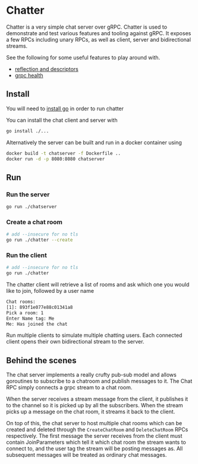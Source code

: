 # Chatter

Chatter is a very simple chat server over gRPC. Chatter is used to demonstrate and test various features and tooling against gRPC. It exposes a few RPCs including unary RPCs, as well as client, server and bidirectional streams.

See the following for some useful features to play around with.

- [reflection and descriptors](./reflection.md)
- [grpc health](./health.md)

## Install

You will need to [install go](https://golang.org/doc/install) in order to run chatter

You can install the chat client and server with

```sh
go install ./...
```

Alternatively the server can be built and run in a docker container using

```sh
docker build -t chatserver -f Dockerfile ..
docker run -d -p 8080:8080 chatserver
```

## Run

### Run the server

```sh
go run ./chatserver
```

### Create a chat room

```sh
# add --insecure for no tls
go run ./chatter --create
```

### Run the client

```sh
# add --insecure for no tls
go run ./chatter
```

The chatter client will retrieve a list of rooms and ask which one you would like to join, followed by a user name

```sh
Chat rooms:
[1]: 893f1e077e88c01341a8
Pick a room: 1
Enter Name tag: Me
Me: Has joined the chat

```

Run multiple clients to simulate multiple chatting users. Each connected client opens their own bidirectional stream to the server.

## Behind the scenes

The chat server implements a really crufty pub-sub model and allows goroutines to subscribe to a chatroom and publish messages to it. The Chat RPC simply connects a grpc stream to a chat room.

When the server receives a stream message from the client, it publishes it to the channel so it is picked up by all the subscribers. When the stream picks up a message on the chat room, it streams it back to the client.

On top of this, the chat server to host multiple chat rooms which can be created and deleted through the `CreateChatRoom` and `DeleteChatRoom` RPCs respectively. The first message the server receives from the client must contain JoinParameters which tell it which chat room the stream wants to connect to, and the user tag the stream will be posting messages as. All subsequent messages will be treated as ordinary chat messages.
